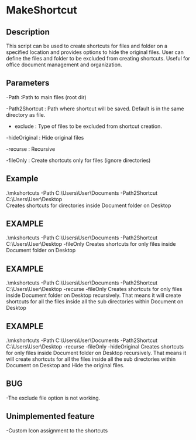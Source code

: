 # MakeShortcut

## Description
This script can be used to create shortcuts for files and folder on a specified location and provides options to hide the original files.
User can define the files and folder to be excluded from creating shortcuts.
Useful for office document management and organization.

## Parameters
-Path :Path to main files (root dir)

-Path2Shortcut : Path where shortcut will be saved. Default is in the same directory as file.

- exclude : Type of files to be excluded from shortcut creation.

-hideOriginal : Hide original files

-recurse : Recursive

-fileOnly : Create shortcuts only for files (ignore directories)

## Example
.\mkshortcuts -Path C:\Users\User\Documents -Path2Shortcut C:\Users\User\Desktop   
Creates shortcuts for directories inside Document folder on Desktop

## EXAMPLE
.\mkshortcuts -Path C:\Users\User\Documents -Path2Shortcut C:\Users\User\Desktop -fileOnly
Creates shortcuts for only files inside Document folder on Desktop

## EXAMPLE
.\mkshortcuts -Path C:\Users\User\Documents -Path2Shortcut C:\Users\User\Desktop -recurse -fileOnly
Creates shortcuts for only files inside Document folder on Desktop recursively. 
That means it will create shortcuts for all the files inside all the sub directories within Document on Desktop

## EXAMPLE
.\mkshortcuts -Path C:\Users\User\Documents -Path2Shortcut C:\Users\User\Desktop -recurse -fileOnly -hideOriginal
Creates shortcuts for only files inside Document folder on Desktop recursively. 
That means it will create shortcuts for all the files inside all the sub directories within Document on Desktop and Hide the original files. 

## BUG
-The exclude file option is not working.

## Unimplemented feature
-Custom Icon assignment to the shortcuts

